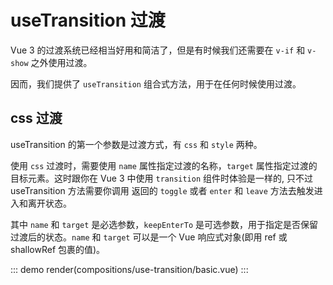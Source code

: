# useTransition 过渡

Vue 3 的过渡系统已经相当好用和简洁了，但是有时候我们还需要在 `v-if` 和 `v-show` 之外使用过渡。

因而，我们提供了 `useTransition` 组合式方法，用于在任何时候使用过渡。

## css 过渡

useTransition 的第一个参数是过渡方式，有 `css` 和 `style` 两种。

使用 `css` 过渡时，需要使用 `name` 属性指定过渡的名称，`target` 属性指定过渡的目标元素。这时跟你在 Vue 3 中使用 `transition` 组件时体验是一样的, 只不过 useTransition 方法需要你调用 返回的 `toggle` 或者 `enter` 和 `leave` 方法去触发进入和离开状态。

其中 `name` 和 `target` 是必选参数，`keepEnterTo` 是可选参数，用于指定是否保留过渡后的状态。`name` 和 `target` 可以是一个 Vue 响应式对象(即用 ref 或 shallowRef 包裹的值)。

::: demo
render(compositions/use-transition/basic.vue)
:::

